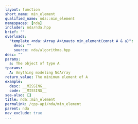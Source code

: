 ```yaml
---
layout: function
short_name: min_element
qualified_name: nda::min_element
namespaces: [nda]
includer: nda/nda.hpp
brief: ""
overloads:
  "template <nda::Array A>\nauto min_element(const A & a)":
    desc: ""
    source: nda/algorithms.hpp
desc: ""
params:
  a: The object of type A
tparams:
  A: Anything modeling NdArray
return_value: The minimum element of A
example:
  desc: __MISSING__
  code: __MISSING__
see-also: []
title: nda::min_element
permalink: /cpp-api/nda/min_element
parent: nda
nav_exclude: true
...
```


